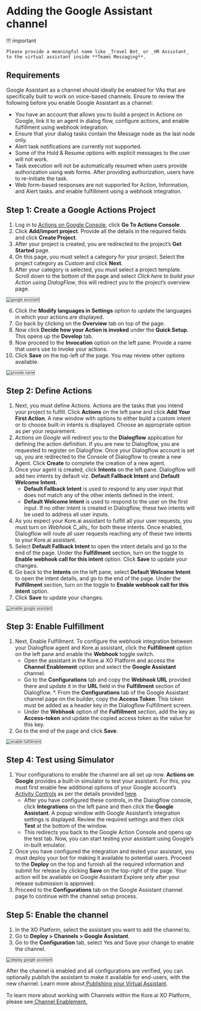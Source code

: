 # Adding the Google Assistant channel

!!! important

    Please provide a meaningful name like _Travel Bot_ or _HR Assistant_ to the virtual assistant inside **Teams Messaging**.


## Requirements

Google Assistant as a channel should ideally be enabled for VAs that are specifically built to work on voice-based channels. Ensure to review the following before you enable Google Assistant as a channel:


* You have an account that allows you to build a project in Actions on Google, link it to an agent in dialog flow, configure actions, and enable fulfillment using webhook integration.
* Ensure that your dialog tasks contain the Message node as the last node only.
* Alert task notifications are currently not supported.
* Some of the Hold & Resume options with explicit messages to the user will not work.
* Task execution will not be automatically resumed when users provide authorization using web forms. After providing authorization, users have to re-initiate the task.
* Web form-based responses are not supported for Action, Information, and Alert tasks. and enable fulfillment using a webhook integration.


## Step 1: Create a Google Actions Project

1. Log in to [Actions on Google Console](https://developers.google.com/actions/), click **Go To Actions Console**.
2. Click **Add/import project**. Provide all the details in the required fields and click **Create Project**.
3. After your project is created, you are redirected to the project’s **Get Started** page.
4. On this page, you must select a category for your project. Select the project category as _Custom_ and click **Next**.
5. After your category is selected, you must select a project template. Scroll down to the bottom of the page and select _Click here to build your Action using DialogFlow_, this will redirect you to the project’s overview page.
<img src="../images/google_assistant.png" alt="google assistant" title="google assistant" style="border: 1px solid gray; zoom:70%;">

6. Click the **Modify languages in Settings** option to update the languages in which your actions are displayed.
7. Go back by clicking on the **Overview** tab on top of the page.
8. Now click **Decide how your Action is invoked** under the **Quick Setup**. This opens up the **Develop** tab.
9. Now proceed to the **Invocation** option on the left pane. Provide a name that users use to invoke your actions.
10. Click **Save** on the top-left of the page. You may review other options available.
<img src="../images/google_assistant1.png" alt="provide name" title="provide name" style="border: 1px solid gray; zoom:70%;">


## Step 2: Define Actions

1. Next, you must define Actions. Actions are the tasks that you intend your project to fulfill. Click **Actions** on the left pane and click **Add Your First Action**. A new window with options to either build a custom intent or to choose built-in intents is displayed. Choose an appropriate option as per your requirement.
2. _Actions on Google_ will redirect you to the **Dialogflow** application for defining the action definition. If you are new to Dialogflow, you are requested to register on Dialogflow. Once your Dialogflow account is set up, you are redirected to the Console of Dialogflow to create a new Agent. Click **Create** to complete the creation of a new agent.
3. Once your agent is created, click **Intents** on the left pane. Dialogflow will add two intents by default viz. **Default Fallback Intent** and **Default Welcome Intent.**
    * **Default Fallback Intent** is used to respond to any user input that does not match any of the other intents defined in the intent.
    * **Default Welcome Intent** is used to respond to the user on the first input. If no other intent is created in Dialogflow, these two intents will be used to address all user inputs.
4. As you expect your Kore.ai assistant to fulfill all your user requests, you must turn on _Webhook_ C_alls_ for both these intents. Once enabled, Dialogflow will route all user requests reaching any of these two intents to your Kore.ai assistant.
5. Select **Default Fallback Intent** to open the intent details and go to the end of the page. Under the **Fulfillment** section, turn on the toggle to **Enable webhook call for this intent** option. Click **Save** to update your changes.
6. Go back to the **Intents** on the left pane, select **Default Welcome Intent** to open the intent details, and go to the end of the page. Under the **Fulfillment** section, turn on the toggle to **Enable webhook call for this intent** option.
7. Click **Save** to update your changes.
<img src="../images/google_assistant2.png" alt="enable google assistant" title="enable google assistant" style="border: 1px solid gray; zoom:70%;">

## Step 3: Enable Fulfillment


1. Next, Enable Fulfillment. To configure the webhook integration between your Dialogflow agent and Kore.ai assistant, click the **Fulfillment** option on the left pane and enable the **Webhook** toggle switch.
    * Open the assistant in the Kore.ai XO Platform and access the **Channel Enablement** option and select the **Google Assistant** channel.
    * Go to the **Configurations** tab and copy the **Webhook URL** provided there and update it in the **URL** field in the **Fulfillment** section of Dialogflow.
    *. From the **Configurations** tab of the Google Assistant channel page on the builder, copy the **Access Token**. This token must be added as a header key in the Dialogflow Fulfillment screen.
    * Under the **Webhook** option of the **Fulfillment** section, add the key as **Access-token** and update the copied access token as the value for this key.
2. Go to the end of the page and click **Save**.
<img src="../images/google_assistant3.png" alt="enable fulfillment" title="enable fulfillment" style="border: 1px solid gray; zoom:70%;">


## Step 4: Test using Simulator

1. Your configurations to enable the channel are all set up now. **Actions on Google** provides a built-in simulator to test your assistant. For this, you must first enable few additional options of your Google account’s [Activity Controls](https://myaccount.google.com/activitycontrols) as per the details provided [here](https://developers.google.com/actions/dialogflow/first-app?hl=en#preview_the_app).
    * After you have configured these controls, in the Dialogflow console, click **Integrations** on the left pane and then click the **Google Assistant**. A popup window with Google Assistant’s integration settings is displayed. Review the required settings and then click **Test** at the bottom of the window.
    * This redirects you back to the Google Action Console and opens up the test tab. Now, you can start testing your assistant using Google’s in-built emulator.
2. Once you have configured the integration and tested your assistant, you must deploy your bot for making it available to potential users. Proceed to the **Deploy** on the top and furnish all the required information and submit for release by clicking **Save** on the top-right of the page. Your action will be available on Google Assistant Explore only after your release submission is approved.
3. Proceed to the **Configurations** tab on the Google Assistant channel page to continue with the channel setup process.


## Step 5: Enable the channel


1. In the XO Platform, select the assistant you want to add the channel to.
2. Go to **Deploy > Channels > Google Assistant**.
3. Go to the **Configuration** tab, select Yes and Save your change to enable the channel.
<img src="../images/google_assistant4.png" alt="deploy google assistant" title="deploy google assistant" style="border: 1px solid gray; zoom:70%;">


After the channel is enabled and all configurations are verified, you can optionally publish the assistant to make it available for end-users, with the new channel. Learn more about[ Publishing your Virtual Assistant](https://developer.kore.ai/docs/bots/publish/publishing-bot/).

To learn more about working with Channels within the Kore.ai XO Platform, please see[ Channel Enablement.](https://developer.kore.ai/docs/bots/channel-enablement/adding-channels-to-your-bot/)
